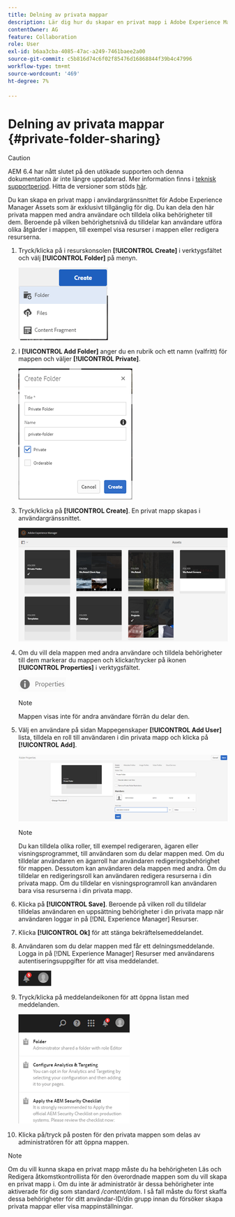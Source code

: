 ```yaml
---
title: Delning av privata mappar
description: Lär dig hur du skapar en privat mapp i Adobe Experience Manager Assets och delar den med andra användare samt tilldelar olika behörigheter till dem.
contentOwner: AG
feature: Collaboration
role: User
exl-id: b6aa3cba-4085-47ac-a249-7461baee2a00
source-git-commit: c5b816d74c6f02f85476d16868844f39b4c47996
workflow-type: tm+mt
source-wordcount: '469'
ht-degree: 7%

---
```


# Delning av privata mappar {#private-folder-sharing}

>[!CAUTION]
>
>AEM 6.4 har nått slutet på den utökade supporten och denna dokumentation är inte längre uppdaterad. Mer information finns i [teknisk supportperiod](https://helpx.adobe.com/support/programs/eol-matrix.html). Hitta de versioner som stöds [här](https://experienceleague.adobe.com/docs/).

Du kan skapa en privat mapp i användargränssnittet för Adobe Experience Manager Assets som är exklusivt tillgänglig för dig. Du kan dela den här privata mappen med andra användare och tilldela olika behörigheter till dem. Beroende på vilken behörighetsnivå du tilldelar kan användare utföra olika åtgärder i mappen, till exempel visa resurser i mappen eller redigera resurserna.

1. Tryck/klicka på i resurskonsolen **[!UICONTROL Create]** i verktygsfältet och välj **[!UICONTROL Folder]** på menyn.

   ![chlimage_1-411](assets/chlimage_1-411.png)

1. I **[!UICONTROL Add Folder]** anger du en rubrik och ett namn (valfritt) för mappen och väljer **[!UICONTROL Private]**.

   ![chlimage_1-412](assets/chlimage_1-412.png)

1. Tryck/klicka på **[!UICONTROL Create]**. En privat mapp skapas i användargränssnittet.

   ![chlimage_1-413](assets/chlimage_1-413.png)

1. Om du vill dela mappen med andra användare och tilldela behörigheter till dem markerar du mappen och klickar/trycker på ikonen **[!UICONTROL Properties]** i verktygsfältet.

   ![chlimage_1-414](assets/chlimage_1-414.png)

   >[!NOTE]
   >
   >Mappen visas inte för andra användare förrän du delar den.

1. Välj en användare på sidan Mappegenskaper **[!UICONTROL Add User]** lista, tilldela en roll till användaren i din privata mapp och klicka på **[!UICONTROL Add]**.

   ![chlimage_1-415](assets/chlimage_1-415.png)

   >[!NOTE]
   >
   >Du kan tilldela olika roller, till exempel redigeraren, ägaren eller visningsprogrammet, till användaren som du delar mappen med. Om du tilldelar användaren en ägarroll har användaren redigeringsbehörighet för mappen. Dessutom kan användaren dela mappen med andra. Om du tilldelar en redigeringsroll kan användaren redigera resurserna i din privata mapp. Om du tilldelar en visningsprogramroll kan användaren bara visa resurserna i din privata mapp.

1. Klicka på **[!UICONTROL Save]**. Beroende på vilken roll du tilldelar tilldelas användaren en uppsättning behörigheter i din privata mapp när användaren loggar in på [!DNL Experience Manager] Resurser.
1. Klicka **[!UICONTROL Ok]** för att stänga bekräftelsemeddelandet.
1. Användaren som du delar mappen med får ett delningsmeddelande. Logga in på [!DNL Experience Manager] Resurser med användarens autentiseringsuppgifter för att visa meddelandet.

   ![chlimage_1-416](assets/chlimage_1-416.png)

1. Tryck/klicka på meddelandeikonen för att öppna listan med meddelanden.

   ![chlimage_1-417](assets/chlimage_1-417.png)

1. Klicka på/tryck på posten för den privata mappen som delas av administratören för att öppna mappen.

>[!NOTE]
>
>Om du vill kunna skapa en privat mapp måste du ha behörigheten Läs och Redigera åtkomstkontrollista för den överordnade mappen som du vill skapa en privat mapp i. Om du inte är administratör är dessa behörigheter inte aktiverade för dig som standard */content/dam*. I så fall måste du först skaffa dessa behörigheter för ditt användar-ID/din grupp innan du försöker skapa privata mappar eller visa mappinställningar.
